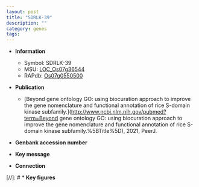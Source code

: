 ```yaml
---
layout: post
title: "SDRLK-39"
description: ""
category: genes
tags: 
---
```


* **Information**  
    + Symbol: SDRLK-39  
    + MSU: [LOC_Os07g36544](http://rice.uga.edu/cgi-bin/ORF_infopage.cgi?orf=LOC_Os07g36544)  
    + RAPdb: [Os07g0550500](https://rapdb.dna.affrc.go.jp/locus/?name=Os07g0550500)  

* **Publication**  
    + [Beyond gene ontology GO: using biocuration approach to improve the gene nomenclature and functional annotation of rice S-domain kinase subfamily.](http://www.ncbi.nlm.nih.gov/pubmed?term=Beyond gene ontology GO: using biocuration approach to improve the gene nomenclature and functional annotation of rice S-domain kinase subfamily.%5BTitle%5D), 2021, PeerJ.

* **Genbank accession number**  

* **Key message**  

* **Connection**  

[//]: # * **Key figures**  


